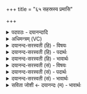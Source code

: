 +++
title = "६५ सहस्रस्य प्रमासि"

+++
<details><summary>पदपाठः - दयानन्दादि</summary>

स॒हस्र॑स्य। प्र॒मेति॑ प्र॒ऽमा। अ॒सि॒। स॒हस्र॑स्य। प्र॒ति॒मेति॑ प्रति॒ऽमा। अ॒सि॒। स॒हस्र॑स्य। उ॒न्मेत्यु॒त्ऽमा। अ॒सि॒। सा॒ह॒स्रः। अ॒सि॒। स॒हस्रा॑य। त्वा॒। ६५।
</details>

<details><summary>अधिमन्त्रम् (VC)</summary>

- विद्वान् देवता
- मधुच्छन्दा ऋषिः
- विराडनुष्टुप्
- गान्धारः
</details>

<details><summary>दयानन्द-सरस्वती (हि) - विषयः</summary>

फिर मनुष्यों को क्या करना चाहिये यह विषय अगले मन्त्र में कहा है ॥
</details>

<details><summary>दयानन्द-सरस्वती (हि) - पदार्थः</summary>

पदार्थान्वयभाषाः -  हे विद्वन् पुरुष वा विदुषी स्त्रि ! जिस कारण तू (सहस्रस्य) असंख्यात पदार्थों से युक्त जगत् के (प्रमा) प्रमाण यथार्थ ज्ञान के तुल्य (असि) है, (सहस्रस्य) असंख्य विशेष पदार्थों के (प्रतिमा) तोलनसाधन के तुल्य (असि) है, (सहस्रस्य) असंख्य स्थूल वस्तुओं के (उन्मा) तोलने की तुला के समान (असि) है, (साहस्रः) असंख्य पदार्थ और विद्याओं से युक्त (असि) है, इस कारण (सहस्राय) असंख्यात प्रयोजनों के लिये (त्वा) तुझ को परमात्मा व्यवहार में स्थित करे ॥६५ ॥
</details>

<details><summary>दयानन्द-सरस्वती (हि) - भावार्थः</summary>

भावार्थभाषाः -  इस मन्त्र में वाचकलुप्तोपमालङ्कार है। यहाँ पूर्वमन्त्र से परमेष्ठी, सादयतु इन दो पदों की अनुवृत्ति आती है। तीन साधनों से मनुष्यों के व्यवहार सिद्ध होते हैं। एक तो यथार्थविज्ञान, दूसरा पदार्थ तोलने के लिये तोल के साधन बाट और तीसरा तराजू आदि। यह शिशिर ऋतु का वर्णन पूरा हुआ ॥६५ ॥ इस अध्याय में ऋतुविद्या का प्रतिपादन होने से इस अध्याय के अर्थ की पूर्व अध्याय के अर्थ के साथ सङ्गति जाननी चाहिये ॥ इति श्रीमत्परमहंसपरिव्राजकाचार्याणां श्रीमत्परमविदुषां विरजानन्दसरस्वतीस्वामिनां शिष्येण दयानदसरस्वतीस्वामिना निर्मिते संस्कृतार्य्यभाषाभ्यां विभूषिते सुप्रमाणयुक्ते यजुर्वेदभाष्ये पञ्चदशोऽध्यायः सम्पूर्णः ॥१५॥
</details>

<details><summary>दयानन्द-सरस्वती (सं) - विषयः</summary>

पुनर्मनुष्यैः किं कर्त्तव्यमित्याह ॥
</details>

<details><summary>दयानन्द-सरस्वती (सं) - पदार्थः</summary>

पदार्थान्वयभाषाः -  हे विद्वन् विदुषि वा यतस्त्वं सहस्रस्य प्रमेवासि सहस्रस्य प्रतिमेवासि सहस्रस्योन्मेवासि साहस्रोऽसि तस्मात् सहस्राय त्वा त्वां परमेष्ठी सत्ये व्यवहारे सादयतु ॥६५ ॥
</details>

<details><summary>दयानन्द-सरस्वती (सं) - भावार्थः</summary>

भावार्थभाषाः -  अत्र वाचकलुप्तोपमालङ्कारः। पूर्वमन्त्रात् परमेष्ठी सादयत्विति पदद्वयमनुवर्त्तते। मनुष्याणां त्रिभिः साधनैर्व्यवहाराः सिध्यन्ति। एकं प्रमा यद्यथार्थविज्ञानम्, द्वितीया प्रतिमा यानि परिमाणसाधनानि पदार्थतोलनार्थानि, तृतीयमुन्मा तुलादिकं चेति ॥६५ ॥ इति शिशिरर्तोर्वर्णनम्। अत्रर्त्तुविद्याप्रतिपादनादेतदर्थस्य पूर्वाध्यायार्थेन सह सङ्गतिरस्तीति वेद्यम् ॥
</details>

<details><summary>सविता जोशी ← दयानन्दः (म) - भावार्थः</summary>

भावार्थभाषाः -  या मंत्रात वाचकलुप्तोपमालंकार आहे. पूर्वीच्या मंत्रातील ‘परमेष्ठी’, ‘सादयतु’ या दोन पदांची अनुवृत्ती झालेली आहे. तीन साधनांनी मानवी व्यवहार सिद्ध होतात-एक यथार्थ विज्ञान, दुसरे पदार्थांचे वजन करण्याचे माप व तिसरा तराजू. येथे शिशिर ऋतूचे वर्णन पूर्ण होते.
</details>